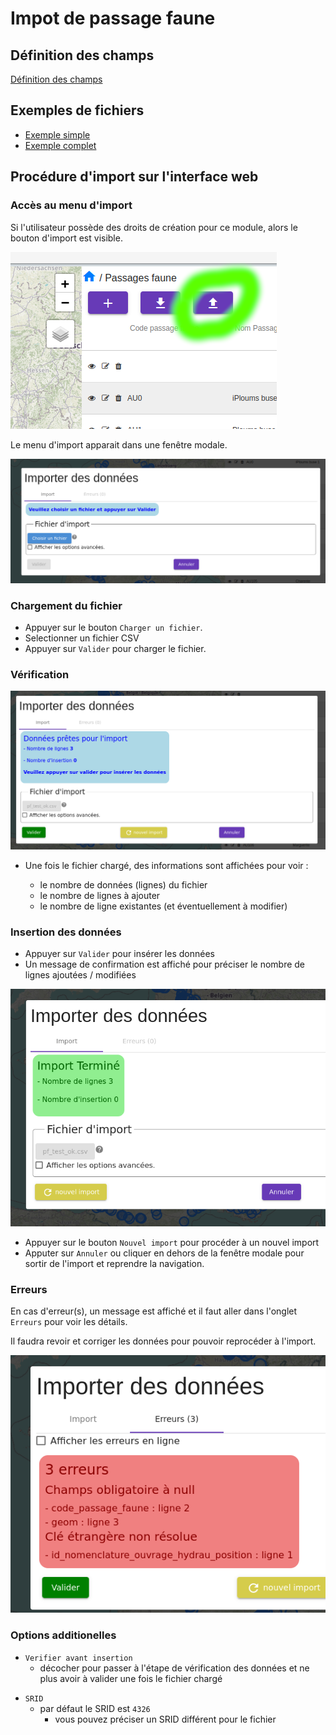 # Impot de passage faune

## Définition des champs

[Définition des champs](./import_description_champs.md)

## Exemples de fichiers

- [Exemple simple](/backend/gn_modulator/tests/import_test/pf_simple.csv)
- [Exemple complet](/backend/gn_modulator/tests/import_test/pf_complet.csv)
## Procédure d'import sur l'interface web

### Accès au menu d'import

Si l'utilisateur possède des droits de création pour ce module, alors le bouton d'import est visible.

![Bouton d'import](img/boutton_import.png)

Le menu d'import apparait dans une fenêtre modale.

![Menu d'import](img/menu_import.png)

### Chargement du fichier

- Appuyer sur le bouton `Charger un fichier`.
- Selectionner un fichier CSV
- Appuyer sur `Valider` pour charger le fichier.

### Vérification

![Validation de l'import](img/validation_import.png)

- Une fois le fichier chargé, des informations sont affichées pour voir :

  - le nombre de données (lignes) du fichier
  - le nombre de lignes à ajouter
  - le nombre de ligne existantes (et éventuellement à modifier)

### Insertion des données

- Appuyer sur `Valider` pour insérer les données
- Un message de confirmation est affiché pour préciser le nombre de lignes ajoutées / modifiées

![Validation de l'import](img/fin_import.png)

- Appuyer sur le bouton `Nouvel import` pour procéder à un nouvel import
- Apputer sur `Annuler` ou cliquer en dehors de la fenêtre modale pour sortir de l'import et reprendre la navigation.

### Erreurs

En cas d'erreur(s), un message est affiché et il faut aller dans l'onglet `Erreurs` pour voir les détails.

Il faudra revoir et corriger les données pour pouvoir reprocéder à l'import.

![Validation de l'import](img/erreur_import.png)

### Options additionelles

- `Verifier avant insertion`
  - décocher pour passer à l'étape de vérification des données et ne plus avoir à valider une fois le fichier chargé
<!-- - `Autoriser les mises à jour`
  - par défaut les mises à jour ne sont pas autorisées
  - appuyer sur cette case pour pouvoir mettre à jour des données -->
- `SRID`
  - par défaut le SRID est `4326`
    - vous pouvez préciser un SRID différent pour le fichier
